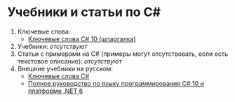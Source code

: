 # Учебники и статьи по C#

1. Ключевые слова:
	- [Ключевые слова C# 10 (шпаргалка)](csharp-tutorials/ru-ru/csharp-10-keywords/README.md)
2. Учебники:
	*отсутствуют*
3. Статьи с примерами на C# (примеры могут отсутствовать, если есть текстовое описание):
	*отсутствуют*
4. Внешние учебники на русском:
	- [Ключевые слова C#](https://docs.microsoft.com/ru-ru/dotnet/csharp/language-reference/keywords/)
	- [Полное руководство по языку программирования С# 10 и платформе .NET 6](https://metanit.com/sharp/tutorial/)
	